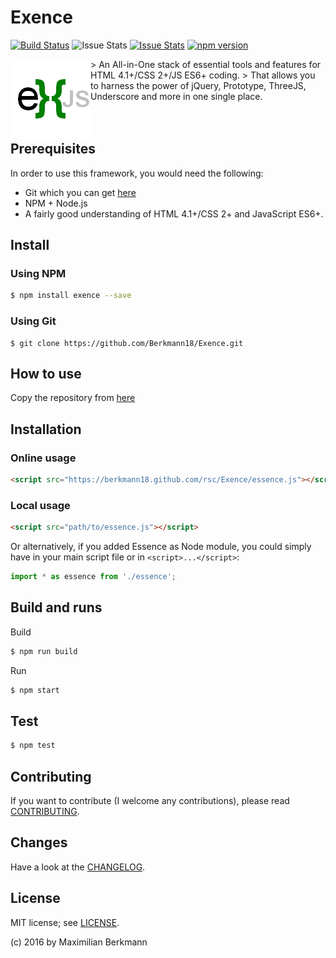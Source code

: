 # Exence
[![Build Status](https://travis-ci.org/anvk/exence.svg?branch=master)](https://travis-ci.org/anvk/exence)
![Issue Stats](http://issuestats.com/github/Berkmann18/Exence/badge/pr?style=flat)
[![Issue Stats](http://issuestats.com/github/Berkmann18/Exence/badge/issue?style=flat)](http://issuestats.com/github/Berkmann18/Exence)
[![npm version](https://badge.fury.io/js/%exence.svg)](https://badge.fury.io/js/exence)

<img align="left" src="rsc/exence.png" alt="Exjs" />
> An All-in-One stack of essential tools and features for HTML 4.1+/CSS 2+/JS ES6+ coding.
> That allows you to harness the power of jQuery, Prototype, ThreeJS, Underscore and more in one single place.
<br />
<br />
<br />

## Prerequisites

In order to use this framework, you would need the following:
- Git which you can get [here](https://git-scm.com/downloads)
- NPM + Node.js
- A fairly good understanding of HTML 4.1+/CSS 2+ and JavaScript ES6+.

## Install
### Using NPM
```bash
$ npm install exence --save
```

### Using Git
```
$ git clone https://github.com/Berkmann18/Exence.git
```

## How to use

Copy the repository from 
[here](https://github.com/Berkmann18/Essence)

## Installation

### Online usage
```html
<script src="https://berkmann18.github.com/rsc/Exence/essence.js"></script>
```

### Local usage
```html
<script src="path/to/essence.js"></script>
```
Or alternatively, if you added Essence as Node module, you could simply have in your main script file or in ``<script>...</script>``:
```javascript
import * as essence from './essence';
```
## Build and runs
Build
```bash
$ npm run build
```

Run
```bash
$ npm start
```

## Test
```bash
$ npm test
```

## Contributing
If you want to contribute (I welcome any contributions), please read  [CONTRIBUTING](wiki/CONTRIBUTING.md).

## Changes
Have a look at the [CHANGELOG](wiki/CHANGELOG.md).

## License

MIT license; see [LICENSE](./LICENSE).

(c) 2016 by Maximilian Berkmann

